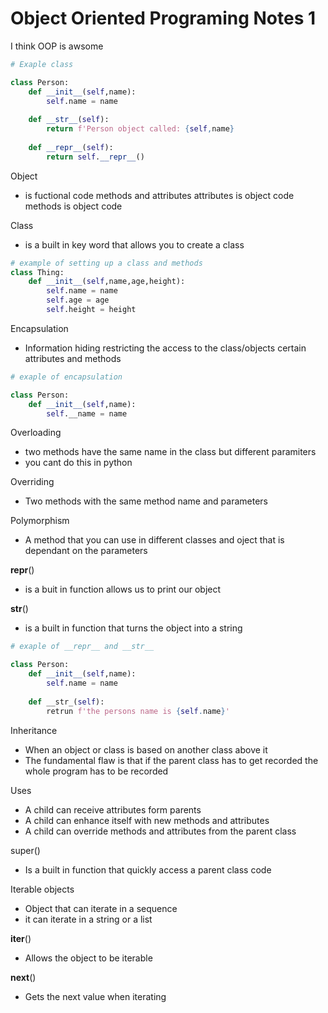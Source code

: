 # Object Oriented Programing Notes 1

I think OOP is awsome

```python
# Exaple class

class Person:
    def __init__(self,name):
        self.name = name
        
    def __str__(self):
        return f'Person object called: {self,name}
        
    def __repr__(self):
        return self.__repr__()
```
Object
- is fuctional code methods and attributes
attributes is object code
methods is object code

Class 
- is a built in key word that allows you to create a class

```python
# example of setting up a class and methods
class Thing:
    def __init__(self,name,age,height):
        self.name = name
        self.age = age
        self.height = height
```

Encapsulation 
- Information hiding restricting the access to the class/objects certain attributes and methods

```python
# exaple of encapsulation

class Person:
    def __init__(self,name):
        self.__name = name
```
Overloading
- two methods have the same name in the class but different paramiters
- you cant do this in python

Overriding
- Two methods with the same method name and parameters

Polymorphism 
- A method that you can use in different classes and oject that is dependant on the parameters

__repr__()
- is a buit in function allows us to print our object

__str__()
- is a built in function that turns the object into a string

```python
# exaple of __repr__ and __str__

class Person:
    def __init__(self,name):
        self.name = name
    
    def __str_(self):
        retrun f'the persons name is {self.name}'
```

Inheritance 
- When an object or class is based on another class above it
- The fundamental flaw is that if the parent class has to get recorded the whole program has to be recorded 

Uses
- A child can receive attributes form parents
- A child can enhance itself with new methods and attributes
- A child can override methods and attributes from the parent class

super()
- Is a built in function that quickly access a parent class code

Iterable objects
- Object that can iterate in a sequence
- it can iterate in a string or a list

__iter__() 
- Allows the object to be iterable

__next__()
- Gets the next value when iterating

